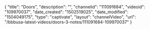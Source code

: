 {
    "title": "Doors",
    "description": "",
    "channelid": "111091684",
    "videoid": "109970037",
    "date_created": "1502519025",
    "date_modified": "1504049175",
    "type": "captivate",
    "layout": "channelVideo",
    "url": "\/bbbusa-latest-videos\/doors-3-notes\/111091684-109970037"
}